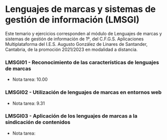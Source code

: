 # Lenguajes de marcas y sistemas de gestión de información (LMSGI)
Este temario y ejercicios corresponden al módulo de Lenguajes de marcas y sistemas de gestión de información de 1º, del C.F.G.S. Aplicaciones Multiplataforma del I.E.S. Augusto González de Linares de Santander, Cantabria, de la promoción 2021/2023 en modalidad a distancia.
### LMSGI01 - Reconocimiento de las características de lenguajes de marcas
* Nota tarea: 10.00
### LMSGI02 - Utilización de lenguajes de marcas en entornos web
* Nota tarea: 9.31
### LMSGI03 - Aplicación de los lenguajes de marcas a la sindicación de contenidos
* Nota tarea: 
